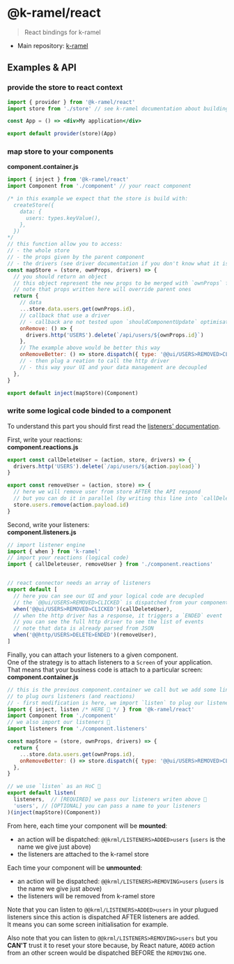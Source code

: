 # @k-ramel/react
> React bindings for k-ramel

 - Main repository: [k-ramel](https://github.com/unirakun/k-ramel)

## Examples & API
### provide the store to react context
```jsx
import { provider } from '@k-ramel/react'
import store from './store' // see k-ramel documentation about building your store

const App = () => <div>My application</div>

export default provider(store)(App)
```

### map store to your components
**component.container.js**
```jsx
import { inject } from '@k-ramel/react'
import Component from './component' // your react component

/* in this example we expect that the store is build with:
  createStore({
    data: {
      users: types.keyValue(),
    },
  })
*/
// this function allow you to access:
// - the whole store
// - the props given by the parent component
// - the drivers (see driver documentation if you don't know what it is)
const mapStore = (store, ownProps, drivers) => {
  // you should return an object
  // this object represent the new props to be merged with `ownProps` from parent
  // note that props written here will override parent ones
  return {
    // data
    ...store.data.users.get(ownProps.id),
    // callback that use a driver
    // - callback are not tested upon `shouldComponentUpdate` optimisation
    onRemove: () => {
      drivers.http('USERS').delete(`/api/users/${ownProps.id}`)
    },
    // The example above would be better this way
    onRemoveBetter: () => store.dispatch({ type: '@@ui/USERS>REMOVED>CLICKED', payload: ownProps.id })
    // - then plug a reation to call the http driver
    // - this way your UI and your data management are decoupled
  },
}

export default inject(mapStore)(Component)
```

### write some logical code binded to a component
To understand this part you should first read the [listeners' documentation](../../k-ramel/doc/LISTENERS.md).

First, write your reactions:\
**component.reactions.js**
```js
export const callDeleteUser = (action, store, drivers) => {
  drivers.http('USERS').delete(`/api/users/${action.payload}`)
}

export const removeUser = (action, store) => {
  // here we will remove user from store AFTER the API respond
  // but you can do it in parallel (by writing this line into `callDeleteUser` for example)
  store.users.remove(action.payload.id)
}
```

Second, write your listeners:\
**component.listeners.js**
```js
// import listener engine
import { when } from 'k-ramel'
// import your reactions (logical code)
import { callDeleteuser, removeUser } from './component.reactions'


// react connector needs an array of listeners
export default [
  // here you can see our UI and your logical code are decupled
  // the `@@ui/USERS>REMOVED>CLICKED` is dispatched from your component (mapStore)
  when('@@ui/USERS>REMOVED>CLICKED')(callDeleteUser),
  // when the http driver has a response, it triggers a `ENDED` event
  // you can see the full http driver to see the list of events
  // note that data is already parsed from JSON
  when('@@http/USERS>DELETE>ENDED')(removeUser),
]
```

Finally, you can attach your listeners to a given component.\
One of the strategy is to attach listeners to a `Screen` of your application.\
That means that your business code is attach to a particular screen:\
**component.container.js**
```js
// this is the previous component.container we call but we add some lines on it
// to plug ours listeners (and reactions)
// - first modification is here, we import `listen` to plug our listeners
import { inject, listen /* HERE 👋 */ } from '@k-ramel/react'
import Component from './component'
// we also import our listeners 👋
import listeners from './component.listeners'

const mapStore = (store, ownProps, drivers) => {
  return {
    ...store.data.users.get(ownProps.id),
    onRemoveBetter: () => store.dispatch({ type: '@@ui/USERS>REMOVED>CLICKED', payload: ownProps.id })
  },
}

// we use `listen` as an HoC 👋
export default listen(
  listeners,  // [REQUIRED] we pass our listeners writen above 👋
  'users', // [OPTIONAL] you can pass a name to your listeners
)(inject(mapStore)(Component))
```

From here, each time your component will be **mounted**:
 - an action will be dispatched: `@@krml/LISTENERS>ADDED>users` (`users` is the name we give just above)
 - the listeners are attached to the k-ramel store

Each time your component will be **unmounted**:
 - an action will be dispatched: `@@krml/LISTENERS>REMOVING>users` (`users` is the name we give just above)
 - the listeners will be removed from k-ramel store

Note that you can listen to `@@krml/LISTENERS>ADDED>users` in your plugued listeners since this action is dispatched AFTER listeners are added.\
It means you can some screen initialisation for example.

Also note that you can listen to `@@krml/LISTENERS>REMOVING>users` but you **CAN'T** trust it to reset your store because, by React nature, `ADDED` action from an other screen would be dispatched BEFORE the `REMOVING` one.
